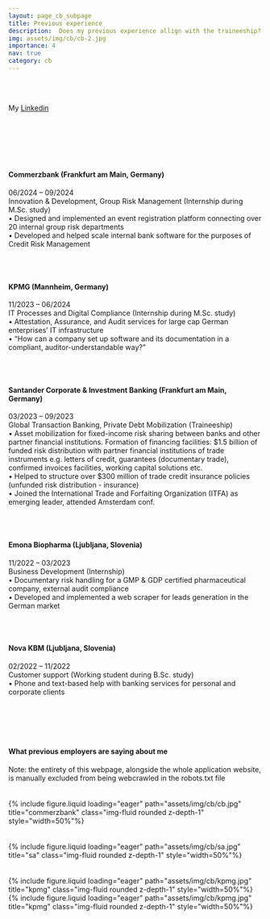 ```yaml
---
layout: page_cb_subpage
title: Previous experience
description:  Does my previous experience allign with the traineeship?
img: assets/img/cb/cb-2.jpg
importance: 4
nav: true
category: cb
---
```



<br>
<br>

My [Linkedin](https://linkedin.com/in/gregormihelac/) 

<br>
<br>

<br><br>

#### Commerzbank (Frankfurt am Main, Germany) <br>
06/2024 – 09/2024 <br>
Innovation & Development, Group Risk Management (Internship during M.Sc. study) <br>
•	Designed and implemented an event registration platform connecting over 20 internal group risk departments <br>
•	Developed and helped scale internal bank software for the purposes of Credit Risk Management<br>

<br><br>

#### KPMG (Mannheim, Germany)<br>
11/2023 – 06/2024 <br>
IT Processes and Digital Compliance (Internship during M.Sc. study)<br>
•	Attestation, Assurance, and Audit services for large cap German enterprises’ IT infrastructure<br>
•	“How can a company set up software and its documentation in a compliant, auditor-understandable way?”<br>

<br><br>

#### Santander Corporate & Investment Banking (Frankfurt am Main, Germany)<br>
03/2023 – 09/2023<br>
Global Transaction Banking, Private Debt Mobilization (Traineeship)<br>
•	Asset mobilization for fixed-income risk sharing between banks and other partner financial institutions. Formation of financing facilities: $1.5 billion of funded risk distribution with partner financial institutions of trade instruments e.g. letters of credit, guarantees (documentary trade), confirmed invoices facilities, working capital solutions etc.<br>
•	Helped to structure over $300 million of trade credit insurance policies (unfunded risk distribution - insurance)<br>
•	Joined the International Trade and Forfaiting Organization (ITFA) as emerging leader, attended Amsterdam conf.<br>

<br><br>

#### Emona Biopharma (Ljubljana, Slovenia)<br>
11/2022 – 03/2023<br>
Business Development (Internship)<br>
•	Documentary risk handling for a GMP & GDP certified pharmaceutical company, external audit compliance<br>
•	Developed and implemented a web scraper for leads generation in the German market<br>

<br><br>

#### Nova KBM (Ljubljana, Slovenia)<br>
02/2022 – 11/2022<br>
Customer support (Working student during B.Sc. study)<br>
•	Phone and text-based help with banking services for personal and corporate clients<br>


<br>
<br>
<br>
<br>


#### What previous employers are saying about me

<div class="caption">
    Note: the entirety of this webpage, alongside the whole application website, is manually excluded from being webcrawled in the robots.txt file
</div>

<br>
<br>


<div class="row">
    <div class="col-sm mt-3 mt-md-0">
        {% include figure.liquid loading="eager" path="assets/img/cb/cb.jpg" title="commerzbank" class="img-fluid rounded z-depth-1" style="width=50%"%}
    </div>
</div>

<br>
<br>


<div class="row">
    <div class="col-sm mt-3 mt-md-0">
        {% include figure.liquid loading="eager" path="assets/img/cb/sa.jpg" title="sa" class="img-fluid rounded z-depth-1" style="width=50%"%}
    </div>
</div>

<br>
<br>


<div class="row">
    <div class="col-sm mt-3 mt-md-0">
        {% include figure.liquid loading="eager" path="assets/img/cb/kpmg.jpg" title="kpmg" class="img-fluid rounded z-depth-1" style="width=50%"%}
    </div>
</div>
<div class="row">
    <div class="col-sm mt-3 mt-md-0">
        {% include figure.liquid loading="eager" path="assets/img/cb/kpmg.jpg" title="kpmg" class="img-fluid rounded z-depth-1" style="width=50%"%}
    </div>
</div>

<br>
<br>